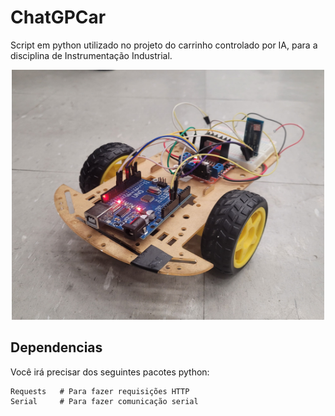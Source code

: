 # ChatGPCar
Script em python utilizado no projeto do carrinho controlado por IA, para a disciplina de Instrumentação Industrial.

<p align="center">
  <img src="/carr.jpg" width="500" height="400">
</p>

## Dependencias
Você irá precisar dos seguintes pacotes python:
```
Requests   # Para fazer requisições HTTP
Serial     # Para fazer comunicação serial
```
